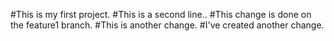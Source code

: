#This is my first project.
#This is a second line..
#This change is done on the feature1 branch.
#This is another change.
#I've created another change.

